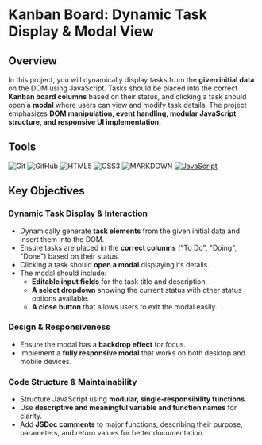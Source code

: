 # Kanban Board: Dynamic Task Display & Modal View

## Overview

In this project, you will dynamically display tasks from the **given initial data** on the DOM using JavaScript. Tasks should be placed into the correct **Kanban board columns** based on their status, and clicking a task should open a **modal** where users can view and modify task details. The project emphasizes **DOM manipulation, event handling, modular JavaScript structure, and responsive UI implementation.**

## Tools

![Git](https://img.shields.io/badge/-Git-F05032?style=flat&logo=git&logoColor=white) ![GitHub](https://img.shields.io/badge/-GitHub-181717?style=flat-circle&logo=github)
![HTML5](https://img.shields.io/badge/-HTML5-black?style=flat-circle&logo=html5&logoColor=white)
![CSS3](https://img.shields.io/badge/-CSS3-black?style=flat-circle&logo=css3)
![MARKDOWN](https://img.shields.io/badge/markdown-%23000000.svg?style=for-the-badge&amp;logo=markdown&amp;logoColor=white)
[![JavaScript](https://img.shields.io/badge/JavaScript-F7DF1E?logo=javascript&logoColor=000)](#)

## Key Objectives

### Dynamic Task Display & Interaction

- Dynamically generate **task elements** from the given initial data and insert them into the DOM.
- Ensure tasks are placed in the **correct columns** ("To Do", "Doing", "Done") based on their status.
- Clicking a task should **open a modal** displaying its details.
- The modal should include:
  - **Editable input fields** for the task title and description.
  - **A select dropdown** showing the current status with other status options available.
  - **A close button** that allows users to exit the modal easily.

### Design & Responsiveness

- Ensure the modal has a **backdrop effect** for focus.
- Implement a **fully responsive modal** that works on both desktop and mobile devices.

### Code Structure & Maintainability

- Structure JavaScript using **modular, single-responsibility functions**.
- Use **descriptive and meaningful variable and function names** for clarity.
- Add **JSDoc comments** to major functions, describing their purpose, parameters, and return values for better documentation.
